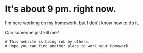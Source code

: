 <!DOCTYPE html>
<html lang="en">
<head>
	<meta charset="UTF-8">
	<meta name="viewport" content="width=device-width, initial-scale=1.0">
	<title>HOMEWORK THAT MAKES ME WANT TO DIE</title>
</head>
<body>
	<h1>It's about 9 pm. right now.</h1>
	<P>I'm here working on my homework, but I don't know how to do it.</P>	
	<p>Can someone just kill me?</p>

	# This website is being rob by others.
	# Hope you can find another place to work your Homework.
  
</body>
</html>
